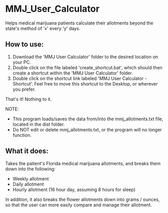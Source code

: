 # MMJ_User_Calculator
Helps medical marijuana patients calculate their allotments beyond the state's method of  'x' every 'y' days.

How to use:
----------
1. Download the 'MMJ User Calculator' folder to the desired location on your PC.
2. Double click on the file labeled 'create_shortcut.bat', which should then create a shortcut within the 'MMJ User Calculator' folder.
3. Double click on the shortcut link labeled 'MMJ User Calculator - Shortcut'. Feel free to move this shortcut to the Desktop, or wherever you prefer.

That's it! Nothing to it.

 NOTE:
   - This program loads/saves the data from/into the mmj_allotments.txt file, located in the dist folder.
   - Do NOT edit or delete mmj_allotments.txt, or the program will no longer function.

What it does:
------------
Takes the patient's Florida medical marijuana allotments, and breaks them down into the following:
- Weekly allotment
- Daily allotment
- Hourly allotment (16 hour day, assuming 8 hours for sleep)

In addition, it also breaks the flower allotments down into grams / ounces, so that the user can more easily compare and manage their allotment.
